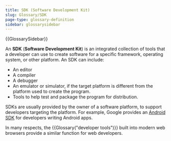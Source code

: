 ```yaml
---
title: SDK (Software Development Kit)
slug: Glossary/SDK
page-type: glossary-definition
sidebar: glossarysidebar
---
```


{{GlossarySidebar}}

An **SDK** (**Software Development Kit**) is an integrated collection of tools that a developer can use to create software for a specific framework, operating system, or other platform. An SDK can include:

- An editor
- A compiler
- A debugger
- An emulator or simulator, if the target platform is different from the platform used to create the program.
- Tools to help test and package the program for distribution.

SDKs are usually provided by the owner of a software platform, to support developers targeting the platform. For example, Google provides an [Android SDK](https://developer.android.com/studio) for developers writing Android apps.

In many respects, the {{Glossary("developer tools")}} built into modern web browsers provide a similar function for web developers.
